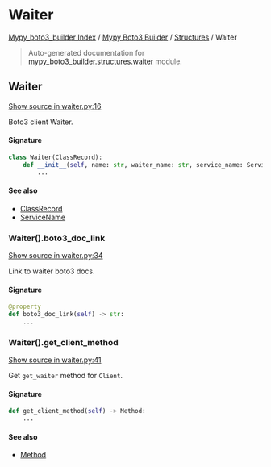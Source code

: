 # Waiter

[Mypy_boto3_builder Index](../../README.md#mypy_boto3_builder-index) /
[Mypy Boto3 Builder](../index.md#mypy-boto3-builder) /
[Structures](./index.md#structures) /
Waiter

> Auto-generated documentation for [mypy_boto3_builder.structures.waiter](https://github.com/youtype/mypy_boto3_builder/blob/main/mypy_boto3_builder/structures/waiter.py) module.

## Waiter

[Show source in waiter.py:16](https://github.com/youtype/mypy_boto3_builder/blob/main/mypy_boto3_builder/structures/waiter.py#L16)

Boto3 client Waiter.

#### Signature

```python
class Waiter(ClassRecord):
    def __init__(self, name: str, waiter_name: str, service_name: ServiceName):
        ...
```

#### See also

- [ClassRecord](./class_record.md#classrecord)
- [ServiceName](../service_name.md#servicename)

### Waiter().boto3_doc_link

[Show source in waiter.py:34](https://github.com/youtype/mypy_boto3_builder/blob/main/mypy_boto3_builder/structures/waiter.py#L34)

Link to waiter boto3 docs.

#### Signature

```python
@property
def boto3_doc_link(self) -> str:
    ...
```

### Waiter().get_client_method

[Show source in waiter.py:41](https://github.com/youtype/mypy_boto3_builder/blob/main/mypy_boto3_builder/structures/waiter.py#L41)

Get `get_waiter` method for `Client`.

#### Signature

```python
def get_client_method(self) -> Method:
    ...
```

#### See also

- [Method](./method.md#method)



